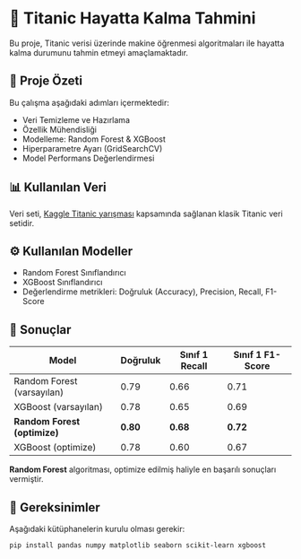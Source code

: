 # 🚢 Titanic Hayatta Kalma Tahmini

Bu proje, Titanic verisi üzerinde makine öğrenmesi algoritmaları ile hayatta kalma durumunu tahmin etmeyi amaçlamaktadır.

## 📌 Proje Özeti

Bu çalışma aşağıdaki adımları içermektedir:

- Veri Temizleme ve Hazırlama
- Özellik Mühendisliği
- Modelleme: Random Forest & XGBoost
- Hiperparametre Ayarı (GridSearchCV)
- Model Performans Değerlendirmesi

## 📊 Kullanılan Veri

Veri seti, [Kaggle Titanic yarışması](https://www.kaggle.com/c/titanic) kapsamında sağlanan klasik Titanic veri setidir.

## ⚙️ Kullanılan Modeller

- Random Forest Sınıflandırıcı
- XGBoost Sınıflandırıcı
- Değerlendirme metrikleri: Doğruluk (Accuracy), Precision, Recall, F1-Score

## 🎯 Sonuçlar

| Model | Doğruluk | Sınıf 1 Recall | Sınıf 1 F1-Score |
|-------|----------|----------------|------------------|
| Random Forest (varsayılan) | 0.79 | 0.66 | 0.71 |
| XGBoost (varsayılan) | 0.78 | 0.65 | 0.69 |
| **Random Forest (optimize)** | **0.80** | **0.68** | **0.72** |
| XGBoost (optimize) | 0.78 | 0.60 | 0.67 |

**Random Forest** algoritması, optimize edilmiş haliyle en başarılı sonuçları vermiştir.

## 🔧 Gereksinimler

Aşağıdaki kütüphanelerin kurulu olması gerekir:

```bash
pip install pandas numpy matplotlib seaborn scikit-learn xgboost
